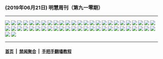 ### (2019年06月21日) 明慧周刊（第九一零期） 

---

<img src="http://qikan.minghui.org/mhqkpage/qikanimage/2019/06/21/mhweekly910_read-online1.png"/> 

<img src="http://qikan.minghui.org/mhqkpage/qikanimage/2019/06/21/mhweekly910_read-online2.png"/> 

<img src="http://qikan.minghui.org/mhqkpage/qikanimage/2019/06/21/mhweekly910_read-online3.png"/> 

<img src="http://qikan.minghui.org/mhqkpage/qikanimage/2019/06/21/mhweekly910_read-online4.png"/> 

<img src="http://qikan.minghui.org/mhqkpage/qikanimage/2019/06/21/mhweekly910_read-online5.png"/> 

<img src="http://qikan.minghui.org/mhqkpage/qikanimage/2019/06/21/mhweekly910_read-online6.png"/> 

<img src="http://qikan.minghui.org/mhqkpage/qikanimage/2019/06/21/mhweekly910_read-online7.png"/> 

<img src="http://qikan.minghui.org/mhqkpage/qikanimage/2019/06/21/mhweekly910_read-online8.png"/> 

<img src="http://qikan.minghui.org/mhqkpage/qikanimage/2019/06/21/mhweekly910_read-online9.png"/> 

<img src="http://qikan.minghui.org/mhqkpage/qikanimage/2019/06/21/mhweekly910_read-online10.png"/> 

<img src="http://qikan.minghui.org/mhqkpage/qikanimage/2019/06/21/mhweekly910_read-online11.png"/> 

<img src="http://qikan.minghui.org/mhqkpage/qikanimage/2019/06/21/mhweekly910_read-online12.png"/> 

<img src="http://qikan.minghui.org/mhqkpage/qikanimage/2019/06/21/mhweekly910_read-online13.png"/> 

<img src="http://qikan.minghui.org/mhqkpage/qikanimage/2019/06/21/mhweekly910_read-online14.png"/> 

<img src="http://qikan.minghui.org/mhqkpage/qikanimage/2019/06/21/mhweekly910_read-online15.png"/> 

<img src="http://qikan.minghui.org/mhqkpage/qikanimage/2019/06/21/mhweekly910_read-online16.png"/> 

<img src="http://qikan.minghui.org/mhqkpage/qikanimage/2019/06/21/mhweekly910_read-online17.png"/> 

<img src="http://qikan.minghui.org/mhqkpage/qikanimage/2019/06/21/mhweekly910_read-online18.png"/> 

<img src="http://qikan.minghui.org/mhqkpage/qikanimage/2019/06/21/mhweekly910_read-online19.png"/> 

<img src="http://qikan.minghui.org/mhqkpage/qikanimage/2019/06/21/mhweekly910_read-online20.png"/> 

<img src="http://qikan.minghui.org/mhqkpage/qikanimage/2019/06/21/mhweekly910_read-online21.png"/> 

<img src="http://qikan.minghui.org/mhqkpage/qikanimage/2019/06/21/mhweekly910_read-online22.png"/> 

<img src="http://qikan.minghui.org/mhqkpage/qikanimage/2019/06/21/mhweekly910_read-online23.png"/> 

<img src="http://qikan.minghui.org/mhqkpage/qikanimage/2019/06/21/mhweekly910_read-online24.png"/> 

<img src="http://qikan.minghui.org/mhqkpage/qikanimage/2019/06/21/mhweekly910_read-online25.png"/> 

<img src="http://qikan.minghui.org/mhqkpage/qikanimage/2019/06/21/mhweekly910_read-online26.png"/> 

<img src="http://qikan.minghui.org/mhqkpage/qikanimage/2019/06/21/mhweekly910_read-online27.png"/> 

<img src="http://qikan.minghui.org/mhqkpage/qikanimage/2019/06/21/mhweekly910_read-online28.png"/> 

<img src="http://qikan.minghui.org/mhqkpage/qikanimage/2019/06/21/mhweekly910_read-online29.png"/> 

<img src="http://qikan.minghui.org/mhqkpage/qikanimage/2019/06/21/mhweekly910_read-online30.png"/> 

<img src="http://qikan.minghui.org/mhqkpage/qikanimage/2019/06/21/mhweekly910_read-online31.png"/> 

<img src="http://qikan.minghui.org/mhqkpage/qikanimage/2019/06/21/mhweekly910_read-online32.png"/> 

<img src="http://qikan.minghui.org/mhqkpage/qikanimage/2019/06/21/mhweekly910_read-online33.png"/> 

<img src="http://qikan.minghui.org/mhqkpage/qikanimage/2019/06/21/mhweekly910_read-online34.png"/> 

<img src="http://qikan.minghui.org/mhqkpage/qikanimage/2019/06/21/mhweekly910_read-online35.png"/> 

<img src="http://qikan.minghui.org/mhqkpage/qikanimage/2019/06/21/mhweekly910_read-online36.png"/> 

<img src="http://qikan.minghui.org/mhqkpage/qikanimage/2019/06/21/mhweekly910_read-online37.png"/> 

<img src="http://qikan.minghui.org/mhqkpage/qikanimage/2019/06/21/mhweekly910_read-online38.png"/> 

<img src="http://qikan.minghui.org/mhqkpage/qikanimage/2019/06/21/mhweekly910_read-online39.png"/> 

<img src="http://qikan.minghui.org/mhqkpage/qikanimage/2019/06/21/mhweekly910_read-online40.png"/> 

<img src="http://qikan.minghui.org/mhqkpage/qikanimage/2019/06/21/mhweekly910_read-online41.png"/> 

<img src="http://qikan.minghui.org/mhqkpage/qikanimage/2019/06/21/mhweekly910_read-online42.png"/> 

<img src="http://qikan.minghui.org/mhqkpage/qikanimage/2019/06/21/mhweekly910_read-online43.png"/> 

<img src="http://qikan.minghui.org/mhqkpage/qikanimage/2019/06/21/mhweekly910_read-online44.png"/> 

<img src="http://qikan.minghui.org/mhqkpage/qikanimage/2019/06/21/mhweekly910_read-online45.png"/> 

<img src="http://qikan.minghui.org/mhqkpage/qikanimage/2019/06/21/mhweekly910_read-online46.png"/> 

<img src="http://qikan.minghui.org/mhqkpage/qikanimage/2019/06/21/mhweekly910_read-online47.png"/> 

<img src="http://qikan.minghui.org/mhqkpage/qikanimage/2019/06/21/mhweekly910_read-online48.png"/> 

<img src="http://qikan.minghui.org/mhqkpage/qikanimage/2019/06/21/mhweekly910_read-online49.png"/> 

<img src="http://qikan.minghui.org/mhqkpage/qikanimage/2019/06/21/mhweekly910_read-online50.png"/> 

<img src="http://qikan.minghui.org/mhqkpage/qikanimage/2019/06/21/mhweekly910_read-online51.png"/> 

<img src="http://qikan.minghui.org/mhqkpage/qikanimage/2019/06/21/mhweekly910_read-online52.png"/> 



---

#### [首页](../../../..) &nbsp;|&nbsp; [禁闻聚合](https://github.com/gfw-breaker/banned-news) &nbsp;|&nbsp; [手把手翻墙教程](https://github.com/gfw-breaker/guides) 